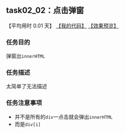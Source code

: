 ## task02_02：点击弹窗

【平均用时 0.01 天】
[【我的代码】](https://github.com/wangsiyuan233/MyDemo/blob/master/task02/02/task02_02.html)
[【效果预览】](https://wangsiyuan233.cn/MyDemo/task02/02/task02_02.html)

### 任务目的
弹窗出`innerHTML`

### 任务描述
太简单了无法描述

### 任务注意事项
- 并不是所有的`div`一点击就会弹出`innerHTML`
- 而是`div[i]`





